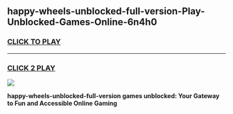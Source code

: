 
## happy-wheels-unblocked-full-version-Play-Unblocked-Games-Online-6n4h0
<h3>
<a href="https://premium76.site?title=happy-wheels-unblocked-full-version&ref=25A">CLICK TO PLAY</a></h3>
<hr>

<h3>
<a href="https://premium76.site?title=happy-wheels-unblocked-full-version&ref=25A">CLICK 2 PLAY</a>
  
</h3>

<a href="https://premium76.site?title=happy-wheels-unblocked-full-version&ref=25A"><img src="https://clearcache.store/games.png"></a>


**happy-wheels-unblocked-full-version games unblocked: Your Gateway to Fun and Accessible Online Gaming**
